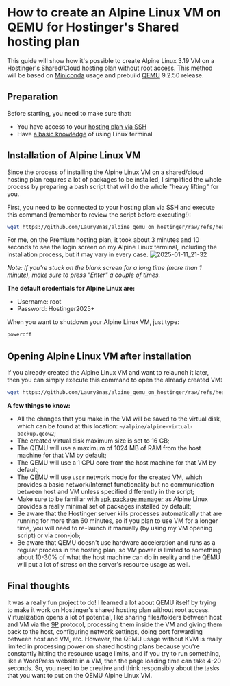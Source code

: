 # How to create an Alpine Linux VM on QEMU for Hostinger's Shared hosting plan
This guide will show how it's possible to create Alpine Linux 3.19 VM on a Hostinger's Shared/Cloud hosting plan without root access. This method will be based on [Miniconda](https://docs.anaconda.com/miniconda/ "Miniconda") usage and prebuild [QEMU](https://github.com/qemu/qemu "QEMU") 9.2.50 release.

## Preparation

Before starting, you need to make sure that:
- You have access to your [hosting plan via SSH](https://support.hostinger.com/en/articles/1583245-how-to-connect-to-a-hosting-plan-via-ssh "hosting plan via SSH")
- Have [a basic knowledge](https://www.hostinger.com/tutorials/linux-commands "a basic knowledge") of using Linux terminal

## Installation of Alpine Linux VM

Since the process of installing the Alpine Linux VM on a shared/cloud hosting plan requires a lot of packages to be installed, I simplified the whole process by preparing a bash script that will do the whole "heavy lifting" for you.

First, you need to be connected to your hosting plan via SSH and execute this command (remember to review the script before executing!):
```bash
wget https://github.com/Laury8nas/alpine_qemu_on_hostinger/raw/refs/heads/main/create_alpine_vm.sh && chmod +x create_alpine_vm.sh && ./create_alpine_vm.sh
```

For me, on the Premium hosting plan, it took about 3 minutes and 10 seconds to see the login screen on my Alpine Linux terminal, including the installation process, but it may vary in every case.
![2025-01-11_21-32](https://github.com/user-attachments/assets/77af0924-843c-41a4-8cd5-93643d61b928)

*Note: If you're stuck on the blank screen for a long time (more than 1 minute), make sure to press "Enter" a couple of times.*

**The default credentials for Alpine Linux are:**
- Username: root
- Password: Hostinger2025+

When you want to shutdown your Alpine Linux VM, just type:
```bash
poweroff
```

## Opening Alpine Linux VM after installation

If you already created the Alpine Linux VM and want to relaunch it later, then you can simply execute this command to open the already created VM:
```bash
wget https://github.com/Laury8nas/alpine_qemu_on_hostinger/raw/refs/heads/main/open_alpine_vm.sh && chmod +x open_alpine_vm.sh && ./open_alpine_vm.sh
```

**A few things to know:**
- All the changes that you make in the VM will be saved to the virtual disk, which can be found at this location:  `~/alpine/alpine-virtual-backup.qcow2`;
- The created virtual disk maximum size is set to 16 GB;
- The QEMU will use a maximum of 1024 MB of RAM from the host machine for that VM by default;
- The QEMU will use a 1 CPU core from the host machine for that VM by default;
- The QEMU will use `user` network mode for the created VM, which provides a basic network/Internet functionality but no communication between host and VM unless specified differently in the script;
- Make sure to be familiar with [apk package manager](https://wiki.alpinelinux.org/wiki/Alpine_Package_Keeper "apk package manager") as Alpine Linux provides a really minimal set of packages installed by default;
- Be aware that the Hostinger server kills processes automatically that are running for more than 60 minutes, so if you plan to use VM for a longer time, you will need to re-launch it manually (by using my VM opening script) or via cron-job;
- Be aware that QEMU doesn't use hardware acceleration and runs as a regular process in the hosting plan, so VM power is limited to something about 10-30% of what the host machine can do in reality and the QEMU will put a lot of stress on the server's resource usage as well.

## Final thoughts

It was a really fun project to do! I learned a lot about QEMU itself by trying to make it work on Hostinger's shared hosting plan without root access. Virtualization opens a lot of potential, like sharing files/folders between host and VM via the [9P](https://wiki.qemu.org/Documentation/9p "9P") protocol, processing them inside the VM and giving them back to the host, configuring network settings, doing port forwarding between host and VM, etc. However, the QEMU usage without KVM is really limited in processing power on shared hosting plans because you're constantly hitting the resource usage limits, and if you try to run something, like a WordPress website in a VM, then the page loading time can take 4-20 seconds. So, you need to be creative and think responsibly about the tasks that you want to put on the QEMU Alpine Linux VM.
